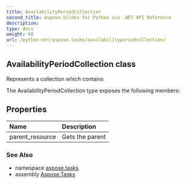 ```yaml
---
title: AvailabilityPeriodCollection
second_title: Aspose.Sildes for Python via .NET API Reference
description: 
type: docs
weight: 60
url: /python-net/aspose.tasks/availabilityperiodcollection/
---
```


## AvailabilityPeriodCollection class

Represents a collection which contains

The AvailabilityPeriodCollection type exposes the following members:
## Properties
| Name | Description |
| :- | :- |
|parent_resource|Gets the parent|

### See Also

* namespace [aspose.tasks](/python-net/aspose.tasks/)
* assembly [Aspose.Tasks](/tasks/python-net/)

